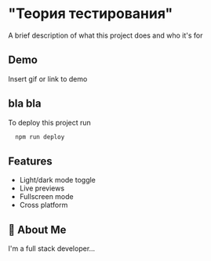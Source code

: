 
# "Теория тестирования"

A brief description of what this project does and who it's for


## Demo

Insert gif or link to demo


## bla bla

To deploy this project run

```bash
  npm run deploy
```


## Features

- Light/dark mode toggle
- Live previews
- Fullscreen mode
- Cross platform


## 🚀 About Me
I'm a full stack developer...

